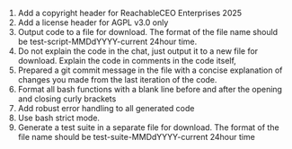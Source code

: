 1. Add a copyright header for ReachableCEO Enterprises 2025
2. Add a license header for AGPL v3.0 only
3. Output code to a file for download. The format of the file name should be test-script-MMDdYYYY-current 24hour time. 
4. Do not explain the code in the chat, just output it to a new file for download. Explain the code in comments in the code itself, 
5. Prepared a git commit message in the file with a concise explanation of changes you made from the last iteration of the code. 
6. Format all bash functions with a blank line before and after the opening and closing curly brackets 
7. Add robust error handling to all generated code 
8. Use bash strict mode. 
9. Generate a test suite in a separate file for download. The format of the file name should be test-suite-MMDdYYYY-current 24hour time
